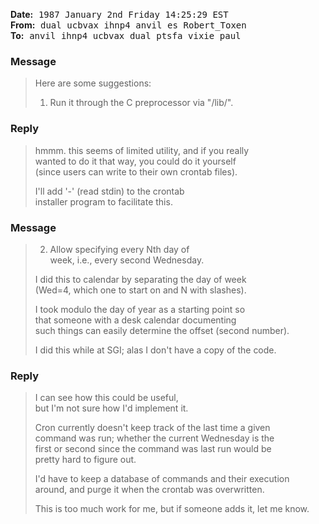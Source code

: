 
<!-- From ptsfa!dual!ucbvax!ihnp4!anvil!es!Robert_Toxen Mon Jan  5 13:08:46 1987 -->

**Date:** 
<kbd>1987 January 2nd</kbd> 
<kbd>Friday</kbd> 
<kbd>14:25:29 EST</kbd> <br>
**From:** 
<kbd>dual</kbd> 
<kbd>ucbvax</kbd> 
<kbd>ihnp4</kbd> 
<kbd>anvil</kbd> 
<kbd>es</kbd> 
<kbd>Robert_Toxen</kbd>  <br>
**To:** 
<kbd>anvil</kbd> 
<kbd>ihnp4</kbd> 
<kbd>ucbvax</kbd> 
<kbd>dual</kbd> 
<kbd>ptsfa</kbd> 
<kbd>vixie</kbd> 
<kbd>paul</kbd> <br>

<!-- Status: RO -->

### Message

> Here are some suggestions:
> 1. Run it through the C preprocessor via "/lib/<whatever>".

### Reply

> hmmm. this seems of limited utility, and if you really <br>
> wanted to do it that way, you could do it yourself <br>
> (since users can write to their own crontab files).
>
> I'll add '-' (read stdin) to the crontab <br>
> installer program to facilitate this.

### Message

> 2. Allow specifying every Nth day of <br>
>    week, i.e., every second Wednesday.
>
>   I did this to calendar by separating the day of week <br>
>   (Wed=4, which one to start on and N with slashes).
>
>   I took modulo the day of year as a starting point so <br>
>   that someone with a desk calendar documenting <br>
>   such things can easily determine the offset (second number).
>
>   I did this while at SGI; alas I don't have a copy of the code.

### Reply

> I can see how this could be useful, <br>
> but I'm not sure how I'd implement it.
>
> Cron currently doesn't keep track of the last time a given <br>
> command was run; whether the current Wednesday is the <br>
> first or second since the command was last run would be <br>
> pretty hard to figure out.
>
> I'd have to keep a database of commands and their execution <br>
> around, and purge it when the crontab was overwritten.
>
> This is too much work for me, but if someone adds it, let me know.